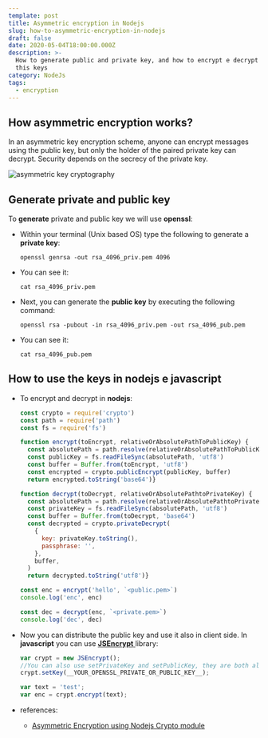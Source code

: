 ```yaml
---
template: post
title: Asymmetric encryption in Nodejs
slug: how-to-asymmetric-encryption-in-nodejs
draft: false
date: 2020-05-04T18:00:00.000Z
description: >-
  How to generate public and private key, and how to encrypt e decrypt using
  this keys
category: NodeJs
tags:
  - encryption
---
```

## How asymmetric encryption works?

In an asymmetric key encryption scheme, anyone can encrypt messages using the public key, but only the holder of the paired private key can decrypt. Security depends on the secrecy of the private key.

![asymmetric key cryptography](/media/asymmetric-encryption.png "asymmetric key cryptography")

## Generate private and public key

To **generate** private and public key we will use **openssl**:

* Within your terminal (Unix based OS) type the following to generate a **private key**:

  ```shell
  openssl genrsa -out rsa_4096_priv.pem 4096
  ```
* You can see it:

  ```shell
  cat rsa_4096_priv.pem
  ```
* Next, you can generate the **public key** by executing the following command:

  ```shell
  openssl rsa -pubout -in rsa_4096_priv.pem -out rsa_4096_pub.pem
  ```
* You can see it:

  ```shell
  cat rsa_4096_pub.pem
  ```

## How to use the keys in nodejs e javascript

* To encrypt and decrypt in **nodejs**:

  ```javascript
  const crypto = require('crypto')
  const path = require('path')
  const fs = require('fs')

  function encrypt(toEncrypt, relativeOrAbsolutePathToPublicKey) {
    const absolutePath = path.resolve(relativeOrAbsolutePathToPublicKey)
    const publicKey = fs.readFileSync(absolutePath, 'utf8')
    const buffer = Buffer.from(toEncrypt, 'utf8')
    const encrypted = crypto.publicEncrypt(publicKey, buffer)
    return encrypted.toString('base64')}

  function decrypt(toDecrypt, relativeOrAbsolutePathtoPrivateKey) {
    const absolutePath = path.resolve(relativeOrAbsolutePathtoPrivateKey)
    const privateKey = fs.readFileSync(absolutePath, 'utf8')
    const buffer = Buffer.from(toDecrypt, 'base64')
    const decrypted = crypto.privateDecrypt(
      {
        key: privateKey.toString(),
        passphrase: '',
      },
      buffer,
    )
    return decrypted.toString('utf8')}

  const enc = encrypt('hello', `<public.pem>`)
  console.log('enc', enc)

  const dec = decrypt(enc, `<private.pem>`)
  console.log('dec', dec)
  ```
* Now you can distribute the public key and use it also in client side. In **javascript** you can use [**JSEncrypt** ](https://www.npmjs.com/package/jsencrypt)library:

  ```javascript
  var crypt = new JSEncrypt();
  //You can also use setPrivateKey and setPublicKey, they are both alias to setKey
  crypt.setKey(__YOUR_OPENSSL_PRIVATE_OR_PUBLIC_KEY__); 

  var text = 'test';
  var enc = crypt.encrypt(text);
  ```
* references:

  * [Asymmetric Encryption using Nodejs Crypto module](https://stackoverflow.com/questions/54087514/asymmetric-encryption-using-nodejs-crypto-module)